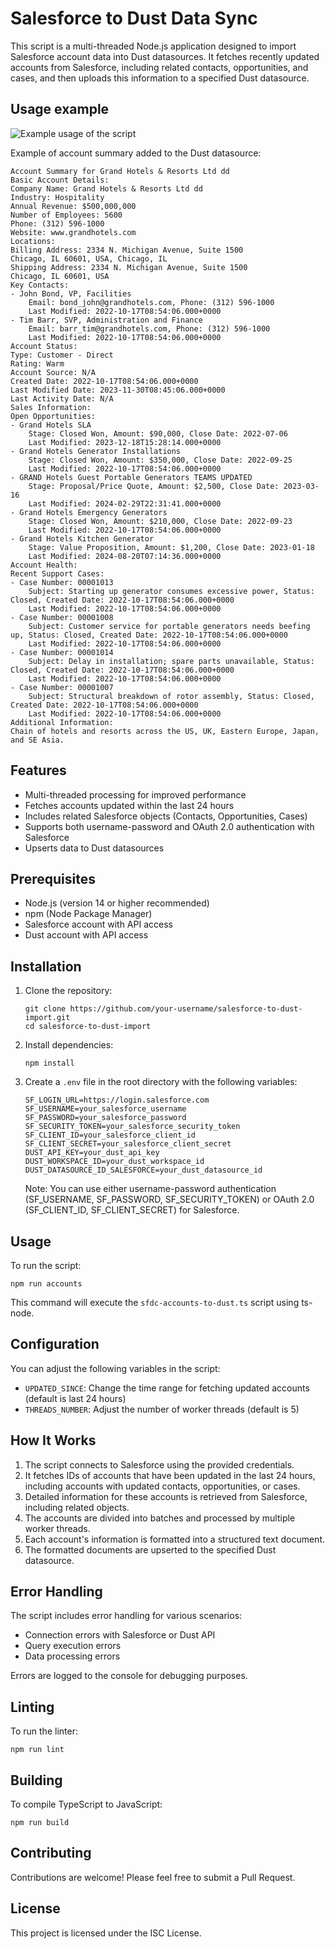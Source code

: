 # Salesforce to Dust Data Sync

This script is a multi-threaded Node.js application designed to import Salesforce account data into Dust datasources. It fetches recently updated accounts from Salesforce, including related contacts, opportunities, and cases, and then uploads this information to a specified Dust datasource.

## Usage example
![Example usage of the script](https://i.ibb.co/rtfTyjH/Screenshot-2024-08-20-at-12-00-24.png)

Example of account summary added to the Dust datasource: 

```
Account Summary for Grand Hotels & Resorts Ltd dd
Basic Account Details:
Company Name: Grand Hotels & Resorts Ltd dd
Industry: Hospitality
Annual Revenue: $500,000,000
Number of Employees: 5600
Phone: (312) 596-1000
Website: www.grandhotels.com
Locations:
Billing Address: 2334 N. Michigan Avenue, Suite 1500
Chicago, IL 60601, USA, Chicago, IL
Shipping Address: 2334 N. Michigan Avenue, Suite 1500
Chicago, IL 60601, USA
Key Contacts:
- John Bond, VP, Facilities
    Email: bond_john@grandhotels.com, Phone: (312) 596-1000
    Last Modified: 2022-10-17T08:54:06.000+0000
- Tim Barr, SVP, Administration and Finance
    Email: barr_tim@grandhotels.com, Phone: (312) 596-1000
    Last Modified: 2022-10-17T08:54:06.000+0000
Account Status:
Type: Customer - Direct
Rating: Warm
Account Source: N/A
Created Date: 2022-10-17T08:54:06.000+0000
Last Modified Date: 2023-11-30T08:45:06.000+0000
Last Activity Date: N/A
Sales Information:
Open Opportunities:
- Grand Hotels SLA
    Stage: Closed Won, Amount: $90,000, Close Date: 2022-07-06
    Last Modified: 2023-12-18T15:28:14.000+0000
- Grand Hotels Generator Installations
    Stage: Closed Won, Amount: $350,000, Close Date: 2022-09-25
    Last Modified: 2022-10-17T08:54:06.000+0000
- GRAND Hotels Guest Portable Generators TEAMS UPDATED
    Stage: Proposal/Price Quote, Amount: $2,500, Close Date: 2023-03-16
    Last Modified: 2024-02-29T22:31:41.000+0000
- Grand Hotels Emergency Generators
    Stage: Closed Won, Amount: $210,000, Close Date: 2022-09-23
    Last Modified: 2022-10-17T08:54:06.000+0000
- Grand Hotels Kitchen Generator
    Stage: Value Proposition, Amount: $1,200, Close Date: 2023-01-18
    Last Modified: 2024-08-20T07:14:36.000+0000
Account Health:
Recent Support Cases:
- Case Number: 00001013
    Subject: Starting up generator consumes excessive power, Status: Closed, Created Date: 2022-10-17T08:54:06.000+0000
    Last Modified: 2022-10-17T08:54:06.000+0000
- Case Number: 00001008
    Subject: Customer service for portable generators needs beefing up, Status: Closed, Created Date: 2022-10-17T08:54:06.000+0000
    Last Modified: 2022-10-17T08:54:06.000+0000
- Case Number: 00001014
    Subject: Delay in installation; spare parts unavailable, Status: Closed, Created Date: 2022-10-17T08:54:06.000+0000
    Last Modified: 2022-10-17T08:54:06.000+0000
- Case Number: 00001007
    Subject: Structural breakdown of rotor assembly, Status: Closed, Created Date: 2022-10-17T08:54:06.000+0000
    Last Modified: 2022-10-17T08:54:06.000+0000
Additional Information:
Chain of hotels and resorts across the US, UK, Eastern Europe, Japan, and SE Asia.
```

## Features

- Multi-threaded processing for improved performance
- Fetches accounts updated within the last 24 hours
- Includes related Salesforce objects (Contacts, Opportunities, Cases)
- Supports both username-password and OAuth 2.0 authentication with Salesforce
- Upserts data to Dust datasources

## Prerequisites

- Node.js (version 14 or higher recommended)
- npm (Node Package Manager)
- Salesforce account with API access
- Dust account with API access

## Installation

1. Clone the repository:
   ```
   git clone https://github.com/your-username/salesforce-to-dust-import.git
   cd salesforce-to-dust-import
   ```

2. Install dependencies:
   ```
   npm install
   ```

3. Create a `.env` file in the root directory with the following variables:

   ```
   SF_LOGIN_URL=https://login.salesforce.com
   SF_USERNAME=your_salesforce_username
   SF_PASSWORD=your_salesforce_password
   SF_SECURITY_TOKEN=your_salesforce_security_token
   SF_CLIENT_ID=your_salesforce_client_id
   SF_CLIENT_SECRET=your_salesforce_client_secret
   DUST_API_KEY=your_dust_api_key
   DUST_WORKSPACE_ID=your_dust_workspace_id
   DUST_DATASOURCE_ID_SALESFORCE=your_dust_datasource_id
   ```

   Note: You can use either username-password authentication (SF_USERNAME, SF_PASSWORD, SF_SECURITY_TOKEN) or OAuth 2.0 (SF_CLIENT_ID, SF_CLIENT_SECRET) for Salesforce.

## Usage

To run the script:

```
npm run accounts
```

This command will execute the `sfdc-accounts-to-dust.ts` script using ts-node.

## Configuration

You can adjust the following variables in the script:

- `UPDATED_SINCE`: Change the time range for fetching updated accounts (default is last 24 hours)
- `THREADS_NUMBER`: Adjust the number of worker threads (default is 5)

## How It Works

1. The script connects to Salesforce using the provided credentials.
2. It fetches IDs of accounts that have been updated in the last 24 hours, including accounts with updated contacts, opportunities, or cases.
3. Detailed information for these accounts is retrieved from Salesforce, including related objects.
4. The accounts are divided into batches and processed by multiple worker threads.
5. Each account's information is formatted into a structured text document.
6. The formatted documents are upserted to the specified Dust datasource.

## Error Handling

The script includes error handling for various scenarios:
- Connection errors with Salesforce or Dust API
- Query execution errors
- Data processing errors

Errors are logged to the console for debugging purposes.

## Linting

To run the linter:

```
npm run lint
```

## Building

To compile TypeScript to JavaScript:

```
npm run build
```

## Contributing

Contributions are welcome! Please feel free to submit a Pull Request.

## License

This project is licensed under the ISC License.
